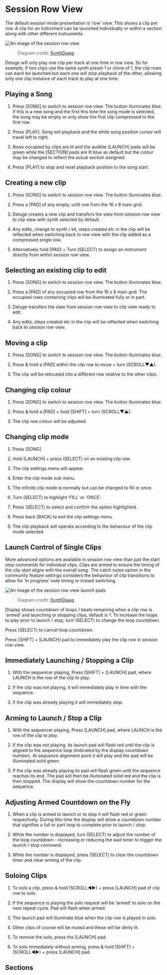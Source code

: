 # Session Row View

The default session mode presentation is ‘row’ view. This shows a clip per row. A clip for an instrument can be launched individually or within a section along with other different instruments.

![An image of the session row view](../../../../images/session-row-view-detailed.png "Synthstrom Deluge Session Row View")
> Diagram credit: [SynthDawg](https://www.synthdawg.com)

Deluge will only play one clip per track at one time in row view. So for example, if two clips use the same synth preset 1 or clone of 1, the clip rows can each be launched but each one will stop playback of the other, allowing only one clip instance of each track to play at one time.

## Playing a Song

1. Press [SONG] to switch to session row view. The button illuminates blue. If this is a new song and the first this time the song mode is selected, the song may be empty or only show the first clip compressed to the first row.

1. Press [PLAY]. Song will playback and the white song position cursor will travel left to right.

1. Rows occupied by clips are lit and the audible [LAUNCH] pads will be green while the [SECTION] pads are lit blue as default but the colour may be changed to reflect the actual section assigned.

1. Press [PLAY] to stop and reset playback position to the song start.

## Creating a new clip

1. Press [SONG] to switch to session row view. The button illuminates blue. 

1. Press a [PAD] of any empty, unlit row from the 16 x 8 main grid. 

1. Deluge creates a new clip and transfers the view from session row view to clip view with synth selected by default. 

1. Any edits, change to synth / kit, steps created etc in the clip will be reflected when switching back to row view with the clip added as a compressed single row.

1. Alternatively hold [PAD] + Turn (SELECT) to assign an instrument directly from within session row view.

## Selecting an existing clip to edit

1. Press [SONG] to switch to session row view. The button illuminates blue.

1. Press a [PAD] of any occupied row from the 16 x 8 main grid. The occupied rows containing clips will be illuminated fully or in part.

1. Deluge transfers the view from session row view to clip view ready to edit.

1. Any edits, steps created etc in the clip will be reflected when switching back to session row view.

## Moving a clip

1. Press [SONG] to switch to session row view. The button illuminates blue.

1. Press & hold a [PAD] within the clip row to move + turn (SCROLL▼▲).

1. The clip will be relocated into a different row relative to the other clips.

## Changing clip colour

1. Press [SONG] to switch to session row view. The button illuminates blue.

1. Press & hold a [PAD] + hold [SHIFT] + turn (SCROLL▼▲).

1. The clip row colour will be adjusted.

## Changing clip mode

1. Press [SONG] 

1. Hold [LAUNCH] + press (SELECT) on an existing clip row.

1. The clip settings menu will appear.

1. Enter the clip mode sub menu.

1. The infinite clip mode is normally but can be changed to fill or once.

1. Turn (SELECT) to highlight ‘FILL’ or ‘ONCE’.

1. Press (SELECT) to select and confirm the option highlighted.

1. Press back [BACK] to exit the clip settings menu.

1. The clip playback will operate according to the behaviour of the clip mode selected.

## Launch Control of Single Clips

More advanced options are available in session row view than just the start stop commands for individual clips. Clips are armed to ensure the timing of the clip start aligns with the overall song. The catch notes option in the community feature settings considers the behaviour of clip transitions to allow for ‘in progress’ note timing or instant switching. 

![An image of the session row view launch pads](../../../../images/session-row-view-launch-pads.png "Synthstrom Deluge Session Row View Launch Pads")
> Diagram credit: [SynthDawg](https://www.synthdawg.com)

Display shows countdown of loops / beats remaining when a clip row is ‘armed’ and launching or stopping clips, default is 1. To increase the loops to play prior to launch / stop, turn (SELECT) to change the loop countdown.

Press (SELECT) to cancel loop countdown.

Press [SHIFT] + [LAUNCH] pad to immediately play the clip row in session row view.

## Immediately Launching / Stopping a Clip

1. With the sequencer playing, Press [SHIFT] + [LAUNCH] pad, where LAUNCH is the row of the clip to play.

1. If the clip was not playing, it will immediately play in time with the sequence.

1. If the clip was already playing it will immediately stop.

## Arming to Launch / Stop a Clip

1. With the sequencer playing, Press [LAUNCH] pad, where LAUNCH is the row of the clip to play.

1. If the clip was not playing, its launch pad will flash red until the clip is aligned to the sequence loop (indicated by the display countdown number). At sequence alignment point it will play and the pad will be illuminated solid green.

1. If the clip was already playing its pad will flash green until the sequence reaches its end. The pad will then be illuminated solid red and the clip is then stopped. The display will show the countdown number for the sequence.

## Adjusting Armed Countdown on the Fly

1. When a clip is armed to launch or to stop it will flash red or green respectively. During this time the display will show a countdown number that signifies a full or part loop to complete prior to launch / stop.

1. While the number is displayed, turn (SELECT) to adjust the number of the loop countdown - increasing or reducing the wait timer to trigger the launch / stop command.

1. While the number is displayed, press (SELECT) to clear the countdown timer and clear arming of the clip.

## Soloing Clips

1. To solo a clip, press & hold (SCROLL◄►) + press [LAUNCH] pad of clip row to solo.

1. If the sequence is playing the solo request will be ‘armed’ to solo on the next repeat cycle. Pad will flash when armed.

1. The launch pad will illuminate blue when the clip row is played in solo.

1. Other clips of course will be muted and these will be dimly lit.

1. To remove the solo, press the [LAUNCH] pad.

1. To solo immediately without arming, press & hold [SHIFT] + (SCROLL◄►) + press [LAUNCH] pad.

## Sections
